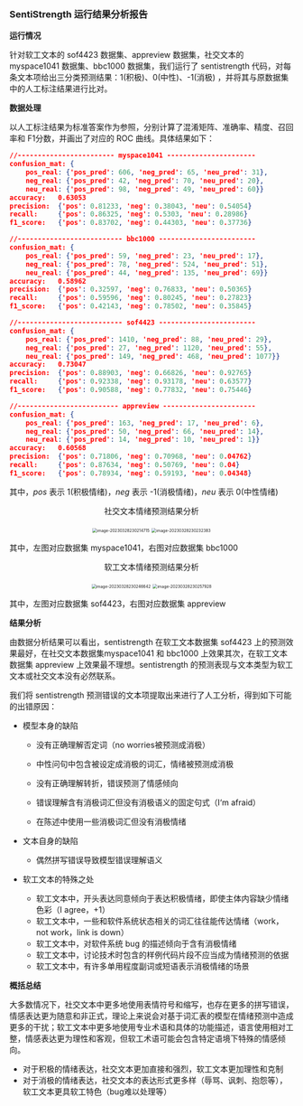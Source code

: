### SentiStrength 运行结果分析报告

**运行情况**

针对软工文本的 sof4423 数据集、appreview 数据集，社交文本的 myspace1041 数据集、bbc1000 数据集，我们运行了 sentistrength 代码，对每条文本项给出三分类预测结果：1(积极)、0(中性)、-1(消极) ，并将其与原数据集中的人工标注结果进行比对。

**数据处理**

以人工标注结果为标准答案作为参照，分别计算了混淆矩阵、准确率、精度、召回率和 F1分数，并画出了对应的 ROC 曲线。具体结果如下：

```json
//------------------------ myspace1041 ----------------------
confusion_mat: {
	pos_real: {'pos_pred': 606, 'neg_pred': 65, 'neu_pred': 31},
	neg_real: {'pos_pred': 42, 'neg_pred': 70, 'neu_pred': 20},
	neu_real: {'pos_pred': 98, 'neg_pred': 49, 'neu_pred': 60}}
accuracy:	0.63053
precision:	{'pos': 0.81233, 'neg': 0.38043, 'neu': 0.54054}
recall:		{'pos': 0.86325, 'neg': 0.5303, 'neu': 0.28986}
f1_score:	{'pos': 0.83702, 'neg': 0.44303, 'neu': 0.37736}

//-------------------------- bbc1000 ------------------------
confusion_mat: {
	pos_real: {'pos_pred': 59, 'neg_pred': 23, 'neu_pred': 17},
	neg_real: {'pos_pred': 78, 'neg_pred': 524, 'neu_pred': 51},
	neu_real: {'pos_pred': 44, 'neg_pred': 135, 'neu_pred': 69}}
accuracy:	0.58962
precision:	{'pos': 0.32597, 'neg': 0.76833, 'neu': 0.50365}
recall:		{'pos': 0.59596, 'neg': 0.80245, 'neu': 0.27823}
f1_score:	{'pos': 0.42143, 'neg': 0.78502, 'neu': 0.35845}

//-------------------------- sof4423 ------------------------
confusion_mat: {
	pos_real: {'pos_pred': 1410, 'neg_pred': 88, 'neu_pred': 29},
	neg_real: {'pos_pred': 27, 'neg_pred': 1120, 'neu_pred': 55},
	neu_real: {'pos_pred': 149, 'neg_pred': 468, 'neu_pred': 1077}}
accuracy:	0.73047
precision:	{'pos': 0.88903, 'neg': 0.66826, 'neu': 0.92765}
recall:		{'pos': 0.92338, 'neg': 0.93178, 'neu': 0.63577}
f1_score:	{'pos': 0.90588, 'neg': 0.77832, 'neu': 0.75446}

//------------------------- appreview -----------------------
confusion_mat: {
	pos_real: {'pos_pred': 163, 'neg_pred': 17, 'neu_pred': 6},
	neg_real: {'pos_pred': 50, 'neg_pred': 66, 'neu_pred': 14},
	neu_real: {'pos_pred': 14, 'neg_pred': 10, 'neu_pred': 1}}
accuracy:	0.60568
precision:	{'pos': 0.71806, 'neg': 0.70968, 'neu': 0.04762}
recall:		{'pos': 0.87634, 'neg': 0.50769, 'neu': 0.04}
f1_score:	{'pos': 0.78934, 'neg': 0.59193, 'neu': 0.04348}
```

其中，*pos* 表示 1(积极情绪)，*neg* 表示 -1(消极情绪)，*neu* 表示 0(中性情绪)

<center>
    <p>社交文本情绪预测结果分析</p>
    <img src="https://pictures-1312865652.cos.ap-nanjing.myqcloud.com/image-20230328230214715.webp" alt="image-20230328230214715" style="zoom:50%;" />
    <img src="https://pictures-1312865652.cos.ap-nanjing.myqcloud.com/image-20230328230232383.webp" alt="image-20230328230232383" style="zoom:50%;" />
</center>

其中，左图对应数据集 myspace1041，右图对应数据集 bbc1000

<center>
    <p>软工文本情绪预测结果分析</p>
    <img src="https://pictures-1312865652.cos.ap-nanjing.myqcloud.com/image-20230328230246642.webp" alt="image-20230328230246642" style="zoom:50%;" />
    <img src="https://pictures-1312865652.cos.ap-nanjing.myqcloud.com/image-20230328230257928.webp" alt="image-20230328230257928" style="zoom:50%;" />
</center>

其中，左图对应数据集 sof4423，右图对应数据集 appreview

**结果分析**

由数据分析结果可以看出，sentistrength 在软工文本数据集 sof4423 上的预测效果最好，在社交文本数据集myspace1041 和 bbc1000 上效果其次，在软工文本数据集 appreview 上效果最不理想。sentistrength 的预测表现与文本类型为软工文本或社交文本没有必然联系。

我们将 sentistrength 预测错误的文本项提取出来进行了人工分析，得到如下可能的出错原因：

- 模型本身的缺陷

    - 没有正确理解否定词（no worries被预测成消极）

    - 中性问句中包含被设定成消极的词汇，情绪被预测成消极
    - 没有正确理解转折，错误预测了情感倾向
    - 错误理解含有消极词汇但没有消极语义的固定句式（I‘m afraid）
    - 在陈述中使用一些消极词汇但没有消极情绪

- 文本自身的缺陷

    - 偶然拼写错误导致模型错误理解语义

- 软工文本的特殊之处
    - 软工文本中，开头表达同意倾向于表达积极情绪，即使主体内容缺少情绪色彩（I agree，+1）
    - 软工文本中，一些和软件系统状态相关的词汇往往能传达情绪（work，not work，link is down）
    - 软工文本中，对软件系统 bug 的描述倾向于含有消极情绪
    - 软工文本中，讨论技术时包含的样例代码片段不应当成为情绪预测的依据
    - 软工文本中，有许多单用程度副词或短语表示消极情绪的场景

**概括总结**

大多数情况下，社交文本中更多地使用表情符号和缩写，也存在更多的拼写错误，情感表达更为随意和非正式，理论上来说会对基于词汇表的模型在情绪预测中造成更多的干扰；软工文本中更多地使用专业术语和具体的功能描述，语言使用相对工整，情感表达更为理性和客观，但软工术语可能会包含特定语境下特殊的情感倾向。

- 对于积极的情绪表达，社交文本更加直接和强烈，软工文本更加理性和克制
- 对于消极的情绪表达，社交文本的表达形式更多样（辱骂、讽刺、抱怨等），软工文本更具软工特色（bug难以处理等）



